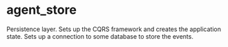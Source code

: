# agent_store

Persistence layer. Sets up the CQRS framework and creates the application state.
Sets up a connection to some database to store the events.
